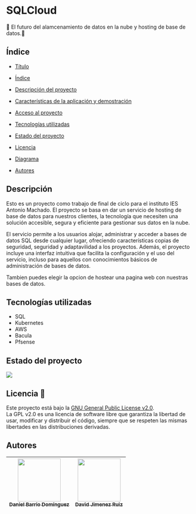 # SQLCloud
:rocket: El futuro del alamcenamiento de datos en la nube y hosting de base de datos.:rocket:




## Índice

* [Título](#Proyecto-ASIR)

* [Índice](#Índice)

* [Descripción del proyecto](#descripción)

* [Características de la aplicación y demostración](#Características-de-la-aplicación-y-demostración)

* [Acceso al proyecto](#acceso-proyecto)

* [Tecnologías utilizadas](#Tecnologías-utilizadas)

* [Estado del proyecto](#Estado-del-proyecto)

* [Licencia](https://github.com/DanieBarrio/ProyectoASIRTFG/blob/main/LICENSE)

* [Diagrama](#Diagrama)

* [Autores](#Autores)

## Descripción

Esto es un proyecto como trabajo de final de ciclo para el instituto IES Antonio Machado. El proyecto se basa en dar un servicio de hosting de base de datos para nuestros clientes, la tecnología que necesiten una solución accesible, segura y eficiente para gestionar sus datos en la nube.  

El servicio permite a los usuarios alojar, administrar y acceder a bases de datos SQL desde cualquier lugar, ofreciendo características copias de seguridad, seguridad y adaptavilidad a los proyectos. Además, el proyecto incluye una interfaz intuitiva que facilita la configuración y el uso del servicio, incluso para aquellos con conocimientos básicos de administración de bases de datos. 

Tambien puedes elegir la opcion de hostear una pagina web con nuestras bases de datos.

## Tecnologías utilizadas
* SQL
* Kubernetes
* AWS
* Bacula
* Pfsense

## Estado del proyecto

<p align="left">
  <img src="https://img.shields.io/badge/STATUS-EMPEZANDO-yellow">
</p>

## Licencia 📜

Este proyecto está bajo la [GNU General Public License v2.0](https://github.com/DanieBarrio/ProyectoASIRTFG/blob/main/LICENSE).  
La GPL v2.0 es una licencia de software libre que garantiza la libertad de usar, modificar y distribuir el código, siempre que se respeten las mismas libertades en las distribuciones derivadas.

## Autores

| <div align="center"><a href="https://github.com/DanieBarrio"><img src="https://avatars.githubusercontent.com/u/145673109?v=4" width="115"/><br><sub><strong>Daniel Barrio Domínguez</strong></sub></a></div> | <div align="center"><a href="https://github.com/Davidjimenez05"><img src="https://avatars.githubusercontent.com/u/145720278?v=4" width="115"/><br><sub><strong>David Jimenez Ruiz</strong></sub></a></div> |
|:-----------------------------------------------------------------------------------------------------------------------------------------------------------:|:---------------------------------------------------------------------------------------------------------------------------------------------------------:|
